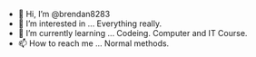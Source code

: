 - 👋 Hi, I’m @brendan8283
- 👀 I’m interested in ... Everything really.
- 🌱 I’m currently learning ... Codeing. Computer and IT Course.
- 📫 How to reach me ... Normal methods.

<!---
brendan8283/brendan8283 is a ✨ special ✨ repository because its `README.md` (this file) appears on your GitHub profile.
You can click the Preview link to take a look at your changes.
--->
